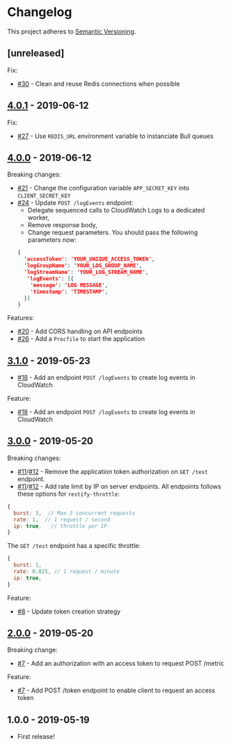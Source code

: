 # Changelog

This project adheres to [Semantic Versioning](http://semver.org/).

## [unreleased]

Fix:
- [#30](https://github.com/KissKissBankBank/cloudwatch-postman/pull/30) - Clean
  and reuse Redis connections when possible

## [4.0.1](https://github.com/KissKissBankBank/cloudwatch-postman/compare/v4.0.0...v4.0.1) - 2019-06-12

Fix:
- [#27](https://github.com/KissKissBankBank/cloudwatch-postman/pull/27) - Use
  `REDIS_URL` environment variable to instanciate Bull queues

## [4.0.0](https://github.com/KissKissBankBank/cloudwatch-postman/compare/v3.0.0...v4.0.0) - 2019-06-12

Breaking changes:
- [#21](https://github.com/KissKissBankBank/cloudwatch-postman/pull/21) - Change
  the configuration variable `APP_SECRET_KEY` into `CLIENT_SECRET_KEY`
- [#24](https://github.com/KissKissBankBank/cloudwatch-postman/pull/24) - Update
  `POST /logEvents` endpoint:
  - Delegate sequenced calls to CloudWatch Logs to a dedicated worker,
  - Remove response body,
  - Change request parameters. You should pass the following parameters now:
  ```json
  {
    'accessToken': 'YOUR_UNIQUE_ACCESS_TOKEN',
    'logGroupName': 'YOUR_LOG_GROUP_NAME',
    'logStreamName': 'YOUR_LOG_STREAM_NAME',
     'logEvents': [{
      'message': 'LOG MESSAGE',
      'timestamp': 'TIMESTAMP',
    }]
  }
  ```

Features:
- [#20](https://github.com/KissKissBankBank/cloudwatch-postman/pull/20) - Add
  CORS handling on API endpoints
- [#26](https://github.com/KissKissBankBank/cloudwatch-postman/pull/26) - Add a
  `Procfile` to start the application


## [3.1.0](https://github.com/KissKissBankBank/cloudwatch-postman/compare/v3.0.0...v3.1.0) - 2019-05-23

- [#18](https://github.com/KissKissBankBank/cloudwatch-postman/pull/18) - Add an endpoint `POST /logEvents` to create log events in CloudWatch

Feature:
- [#18](https://github.com/KissKissBankBank/cloudwatch-postman/pull/18) - Add an endpoint `POST /logEvents` to create log events in CloudWatch

## [3.0.0](https://github.com/KissKissBankBank/cloudwatch-postman/compare/v2.0.0...v3.0.0) - 2019-05-20

Breaking changes:
- [#11](https://github.com/KissKissBankBank/cloudwatch-postman/pull/11)/[#12](https://github.com/KissKissBankBank/cloudwatch-postman/pull/12) - Remove the application token authorization on `GET /test` endpoint.
- [#11](https://github.com/KissKissBankBank/cloudwatch-postman/pull/11)/[#12](https://github.com/KissKissBankBank/cloudwatch-postman/pull/12) - Add rate limit by IP on server endpoints. All endpoints follows these options for `restify-throttle`:
```js
{
  burst: 3,  // Max 3 concurrent requests
  rate: 1,  // 1 request / second
  ip: true,   // throttle per IP
}
```

The `GET /test` endpoint has a specific throttle:
```js
{
  burst: 1,
  rate: 0.015, // 1 request / minute
  ip: true,
}
```

Feature:
- [#8](https://github.com/KissKissBankBank/cloudwatch-postman/pull/8) - Update token creation strategy

## [2.0.0](https://github.com/KissKissBankBank/cloudwatch-postman/compare/v1.0.0...v2.0.0) - 2019-05-20

Breaking change:
- [#7](https://github.com/KissKissBankBank/cloudwatch-postman/pull/7) - Add an authorization with an access token to request POST /metric

Feature:
- [#7](https://github.com/KissKissBankBank/cloudwatch-postman/pull/7) - Add POST /token endpoint to enable client to request an access token

## 1.0.0 - 2019-05-19

- First release!
